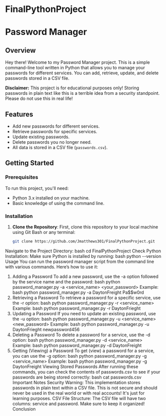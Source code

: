 # FinalPythonProject
# Password Manager

## Overview

Hey there! Welcome to my Password Manager project. This is a simple command-line tool written in Python that allows you to manage your passwords for different services. You can add, retrieve, update, and delete passwords stored in a CSV file. 

**Disclaimer:** This project is for educational purposes only! Storing passwords in plain text like this is a terrible idea from a security standpoint. Please do not use this in real life!

## Features

- Add new passwords for different services.
- Retrieve passwords for specific services.
- Update existing passwords.
- Delete passwords you no longer need.
- All data is stored in a CSV file (`passwords.csv`).

## Getting Started

### Prerequisites

To run this project, you'll need:

- Python 3.x installed on your machine.
- Basic knowledge of using the command line.

### Installation

1. **Clone the Repository**: First, clone this repository to your local machine using Git Bash or any terminal:

   ```bash
   git clone https://github.com/Jmatthews301/FinalPythonProject.git
Navigate to the Project Directory:
bash
cd FinalPythonProject
Check Python Installation: Make sure Python is installed by running:
bash
python --version
Usage
You can run the password manager script from the command line with various commands. Here’s how to use it:
1. Adding a Password
To add a new password, use the -a option followed by the service name and the password:
bash
python password_manager.py -a <service_name> <your_password>
Example:
bash
python password_manager.py -a DaytonFreight Pa$$w0rd
2. Retrieving a Password
To retrieve a password for a specific service, use the -r option:
bash
python password_manager.py -r <service_name>
Example:
bash
python password_manager.py -r DaytonFrieght
3. Updating a Password
If you need to update an existing password, use the -u option:
bash
python password_manager.py -u <service_name> <new_password>
Example:
bash
python password_manager.py -u DaytonFrieght newpassword456
4. Deleting a Password
To delete a password for a service, use the -d option:
bash
python password_manager.py -d <service_name>
Example:
bash
python password_manager.py -d DaytonFreight
5. Getting (Viewing) a Password
To get (view) a password for a service, you can use the -g option:
bash
python password_manager.py -g <service_name>
Example:
bash
python password_manager.py -g DaytonFreight
Viewing Stored Passwords
After running these commands, you can check the contents of passwords.csv to see if your passwords are being stored correctly:
bash
cat passwords.csv
Important Notes
Security Warning: This implementation stores passwords in plain text within a CSV file. This is not secure and should never be used in the real world or with real accounts! It's just for learning purposes.
CSV File Structure: The CSV file will have two columns: service and password. Make sure to keep it organized!
Conclusion
